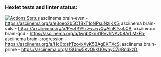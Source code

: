 ### Hexlet tests and linter status:
[![Actions Status](https://github.com/GitClimb/fullstack-javascript-project-lvl1/workflows/hexlet-check/badge.svg)](https://github.com/GitClimb/fullstack-javascript-project-lvl1/actions)
asciinema brain-even - https://asciinema.org/a/e3oeo2b5CTBxT1oNPsuNzjKX5;
asciinema brain-calc - https://asciinema.org/a/PvpfKWtr5wcwy3gAlnRTopLCR;
asciinema brain-gcd - https://asciinema.org/a/twqbXknS1RvvhNAvC8ArLMkFb;
asciinema brain-progression - https://asciinema.org/a/Hc0tdshTzo4xXyK5BAgEKTXcS;
asciinema brain-prime - https://asciinema.org/a/SUmy5KvQkkU0wnyC7jzRndkzD;
